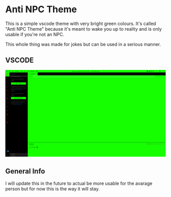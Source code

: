 
# Anti NPC Theme

This is a simple vscode theme with very bright green colours. 
It's called "Anti NPC Theme" because it's meant to wake you up to reality and is only usable if you're not an NPC.

This whole thing was made for jokes but can be used in a serious manner.

## VSCODE
![First Image](https://raw.githubusercontent.com/mrlowbot/anti-npc-theme/main/images/ImageOne.PNG)

## General Info

I will update this in the future to actual be more usable for the avarage person but for now this is the way it will stay.

